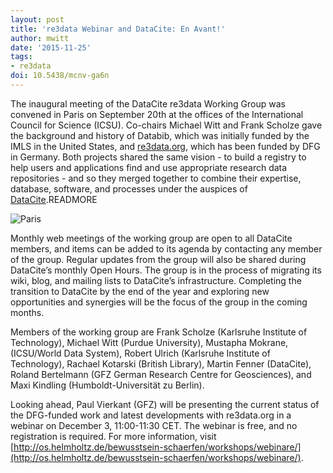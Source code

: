 ```yaml
---
layout: post
title: 're3data Webinar and DataCite: En Avant!'
author: mwitt
date: '2015-11-25'
tags:
- re3data
doi: 10.5438/mcnv-ga6n
---
```

The inaugural meeting of the DataCite re3data Working Group was convened in Paris on September 20th at the offices of the International Council for Science (ICSU). Co-chairs Michael Witt and Frank Scholze gave the background and history of Databib, which was initially funded by the IMLS in the United States, and [re3data.org](http://service.re3data.org/search/results), which has been funded by DFG in Germany. Both projects shared the same vision - to build a registry to help users and applications find and use appropriate research data repositories - and so they merged together to combine their expertise, database, software, and processes under the auspices of [DataCite](https://www.datacite.org/services/find-repository.html).READMORE

![Paris](/images/2015/11/11999683_10105519544919668_2199072817667629636_o-2.jpg)

Monthly web meetings of the working group are open to all DataCite members, and items can be added to its agenda by contacting any member of the group. Regular updates from the group will also be shared during DataCite’s monthly Open Hours. The group is in the process of migrating its wiki, blog, and mailing lists to DataCite’s infrastructure. Completing the transition to DataCite by the end of the year and exploring new opportunities and synergies will be the focus of the group in the coming months.

Members of the working group are Frank Scholze (Karlsruhe Institute of Technology), Michael Witt (Purdue University), Mustapha Mokrane, (ICSU/World Data System), Robert Ulrich (Karlsruhe Institute of Technology), Rachael Kotarski (British Library), Martin Fenner (DataCite), Roland Bertelmann (GFZ German Research Centre for Geosciences), and Maxi Kindling (Humboldt-Universität zu Berlin).

Looking ahead, Paul Vierkant (GFZ) will be presenting the current status of the DFG-funded work and latest developments with re3data.org in a webinar on December 3, 11:00-11:30 CET. The webinar is free, and no registration is required. For more information, visit [http://os.helmholtz.de/bewusstsein-schaerfen/workshops/webinare/](http://os.helmholtz.de/bewusstsein-schaerfen/workshops/webinare/).
